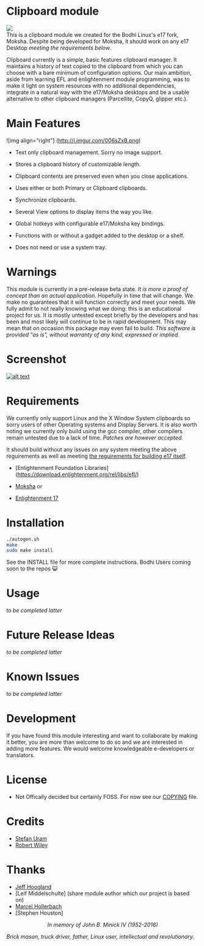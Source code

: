 # Clipboard module

[<img align="left" src="http://i.imgur.com/ZzWlRgJ.png">](https://github.com/pasnox/oxygen-icons-png)
<br>
This is a clipboard module we created for the Bodhi Linux's e17 fork, Moksha. Despite being developed for Moksha, it should work on any e17 Desktop *meeting the requirements below*.

 Clipboard currently is a simple, basic features clipboard manager. It maintains a history of text copied to the clipboard from which you can choose with a bare minimum of configuration options.  Our main ambition, aside from learning EFL and enlightenment module programming, was to make it light on system resources with no additional dependencies, integrate in a natural way with the e17/Moksha desktops and be a usable alternative to other clipboard managers (Parcellite, CopyQ, glipper etc.).

# Main Features

![img align="right"] (http://i.imgur.com/006sZxB.png)

- Text only clipboard management. Sorry no image support.


- Stores a clipboard history of customizable length.
 

- Clipboard contents are preserved even when you close applications.


- Uses either or both Primary or Clipboard clipboards.


- Synchronize clipboards.


- Several View options to display items the way you like.


- Global hotkeys with configurable e17/Moksha key bindings.


- Functions with or without a gadget added to the desktop or a shelf.


- Does not need or use a system tray.


# Warnings

This module is currently in a pre-release beta state. *It is more a proof of concept than an actual application.* Hopefully in time that will change. We make no guarantees that it will function correctly and meet your needs. We fully admit to not really knowing what we doing: this is an educational project for us. It is mostly untested except briefly by the developers and has been and most likely will continue to be in rapid development. This may mean that on occasion this package may even fail to build. *This software is provided "as is", without warranty of any kind, expressed or implied.* 

# Screenshot

[![alt text](http://i.imgur.com/4GreCI0.png "Clipboard module")](http://i.imgur.com/4GreCI0.png)

# Requirements

We currently only support Linux and the X Window System clipboards so sorry users of other Operating systems and Display Servers. It is also worth noting we currently only build using the gcc compiler, other compilers remain untested due to a lack of time. *Patches are however accepted.*

It should build without any issues on any system meeting the above reguirements as well as meeting [the reguirements for building e17 itself](https://www.enlightenment.org/download).

- [Enlightenment Foundation Libraries] (https://download.enlightenment.org/rel/libs/efl/)

- [Moksha](https://github.com/JeffHoogland/moksha) or 

- [Enlightenment 17](https://git.enlightenment.org/core/enlightenment.git/?h=enlightenment-0.17)

# Installation

```bash
./autogen.sh
make
sudo make install
```

See the INSTALL file for more complete instructions. Bodhi Users coming soon to the repos :smiley_cat:

# Usage

*to be completed latter*

# Future Release Ideas

*to be completed latter*

# Known Issues

*to be completed latter*

# Development

If you have found this module interesting and want to collaborate by making it better, you are more than welcome to do so and we are interested in adding more features. We would welcome knowledgeable e-developers or translators. 

# License

- Not Offically decided but certainly FOSS. For now see our [COPYING](https://github.com/thewaiter/Clipboard/blob/master/COPYING) file.

# Credits

- [Stefan Uram](https://github.com/thewaiter)
- [Robert Wiley](https://github.com/rbtylee)

# Thanks
- [Jeff Hoogland](https://github.com/JeffHoogland)
- [Leif Middelschulte] (share module author which our project is based on)
- [Marcel Hollerbach](https://github.com/marcelhollerbach)
- [Stephen Houston]

<p align="center"><i>In memory of John B. Minick IV (1952-2016)<br>

Brick mason, truck driver, father, Linux user, intellectual and revolutionary.</i></p>
